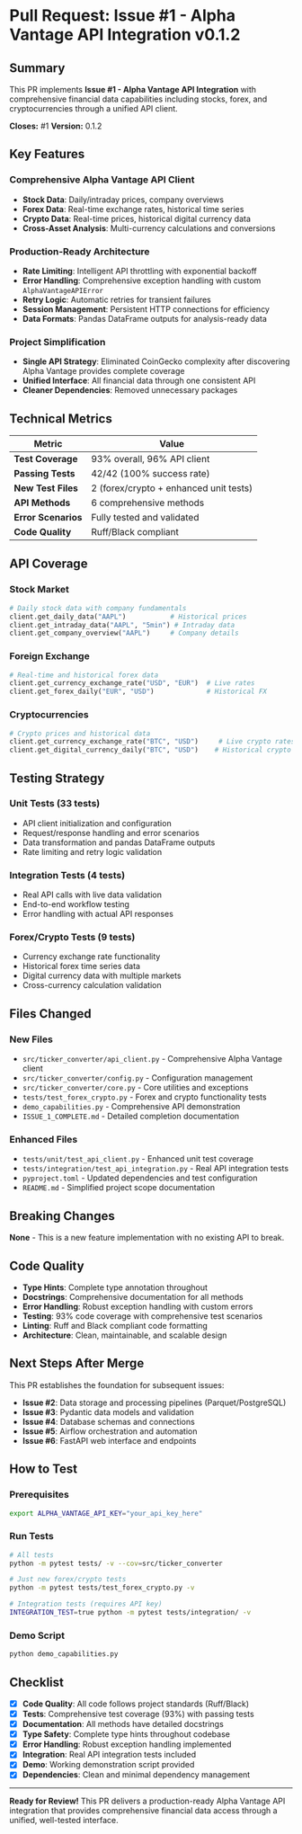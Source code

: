 # Pull Request: Issue #1 - Alpha Vantage API Integration v0.1.2

## Summary

This PR implements **Issue #1 - Alpha Vantage API Integration** with comprehensive financial data capabilities including stocks, forex, and cryptocurrencies through a unified API client.

**Closes:** #1
**Version:** 0.1.2

## Key Features

### **Comprehensive Alpha Vantage API Client**
- **Stock Data**: Daily/intraday prices, company overviews
- **Forex Data**: Real-time exchange rates, historical time series 
- **Crypto Data**: Real-time prices, historical digital currency data
- **Cross-Asset Analysis**: Multi-currency calculations and conversions

### **Production-Ready Architecture**
- **Rate Limiting**: Intelligent API throttling with exponential backoff
- **Error Handling**: Comprehensive exception handling with custom `AlphaVantageAPIError`
- **Retry Logic**: Automatic retries for transient failures
- **Session Management**: Persistent HTTP connections for efficiency
- **Data Formats**: Pandas DataFrame outputs for analysis-ready data

### **Project Simplification**
- **Single API Strategy**: Eliminated CoinGecko complexity after discovering Alpha Vantage provides complete coverage
- **Unified Interface**: All financial data through one consistent API
- **Cleaner Dependencies**: Removed unnecessary packages

## Technical Metrics

| Metric | Value |
|--------|-------|
| **Test Coverage** | 93% overall, 96% API client |
| **Passing Tests** | 42/42 (100% success rate) |
| **New Test Files** | 2 (forex/crypto + enhanced unit tests) |
| **API Methods** | 6 comprehensive methods |
| **Error Scenarios** | Fully tested and validated |
| **Code Quality** | Ruff/Black compliant |

## API Coverage

### **Stock Market**
```python
# Daily stock data with company fundamentals
client.get_daily_data("AAPL")           # Historical prices
client.get_intraday_data("AAPL", "5min") # Intraday data 
client.get_company_overview("AAPL")     # Company details
```

### **Foreign Exchange**
```python
# Real-time and historical forex data
client.get_currency_exchange_rate("USD", "EUR")  # Live rates
client.get_forex_daily("EUR", "USD")             # Historical FX
```

### **Cryptocurrencies**
```python
# Crypto prices and historical data
client.get_currency_exchange_rate("BTC", "USD")     # Live crypto rates
client.get_digital_currency_daily("BTC", "USD")    # Historical crypto
```

## Testing Strategy

### **Unit Tests** (33 tests)
- API client initialization and configuration
- Request/response handling and error scenarios
- Data transformation and pandas DataFrame outputs
- Rate limiting and retry logic validation

### **Integration Tests** (4 tests)
- Real API calls with live data validation
- End-to-end workflow testing
- Error handling with actual API responses

### **Forex/Crypto Tests** (9 tests)
- Currency exchange rate functionality
- Historical forex time series data
- Digital currency data with multiple markets
- Cross-currency calculation validation

## Files Changed

### **New Files**
- `src/ticker_converter/api_client.py` - Comprehensive Alpha Vantage client
- `src/ticker_converter/config.py` - Configuration management
- `src/ticker_converter/core.py` - Core utilities and exceptions
- `tests/test_forex_crypto.py` - Forex and crypto functionality tests
- `demo_capabilities.py` - Comprehensive API demonstration
- `ISSUE_1_COMPLETE.md` - Detailed completion documentation

### **Enhanced Files**
- `tests/unit/test_api_client.py` - Enhanced unit test coverage
- `tests/integration/test_api_integration.py` - Real API integration tests
- `pyproject.toml` - Updated dependencies and test configuration
- `README.md` - Simplified project scope documentation

## Breaking Changes

**None** - This is a new feature implementation with no existing API to break.

## Code Quality

- **Type Hints**: Complete type annotation throughout
- **Docstrings**: Comprehensive documentation for all methods
- **Error Handling**: Robust exception handling with custom errors
- **Testing**: 93% code coverage with comprehensive test scenarios
- **Linting**: Ruff and Black compliant code formatting
- **Architecture**: Clean, maintainable, and scalable design

## Next Steps After Merge

This PR establishes the foundation for subsequent issues:

- **Issue #2**: Data storage and processing pipelines (Parquet/PostgreSQL)
- **Issue #3**: Pydantic data models and validation
- **Issue #4**: Database schemas and connections 
- **Issue #5**: Airflow orchestration and automation
- **Issue #6**: FastAPI web interface and endpoints

## How to Test

### **Prerequisites**
```bash
export ALPHA_VANTAGE_API_KEY="your_api_key_here"
```

### **Run Tests**
```bash
# All tests
python -m pytest tests/ -v --cov=src/ticker_converter

# Just new forex/crypto tests 
python -m pytest tests/test_forex_crypto.py -v

# Integration tests (requires API key)
INTEGRATION_TEST=true python -m pytest tests/integration/ -v
```

### **Demo Script**
```bash
python demo_capabilities.py
```

## Checklist

- [x] **Code Quality**: All code follows project standards (Ruff/Black)
- [x] **Tests**: Comprehensive test coverage (93%) with passing tests
- [x] **Documentation**: All methods have detailed docstrings
- [x] **Type Safety**: Complete type hints throughout codebase
- [x] **Error Handling**: Robust exception handling implemented
- [x] **Integration**: Real API integration tests included
- [x] **Demo**: Working demonstration script provided
- [x] **Dependencies**: Clean and minimal dependency management

---

**Ready for Review!** This PR delivers a production-ready Alpha Vantage API integration that provides comprehensive financial data access through a unified, well-tested interface.
